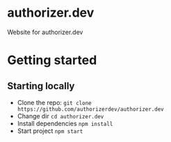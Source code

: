 # authorizer.dev

Website for authorizer.dev

# Getting started

## Starting locally

- Clone the repo: `git clone https://github.com/authorizerdev/authorizer.dev`
- Change dir `cd authorizer.dev`
- Install dependencies `npm install`
- Start project `npm start`
